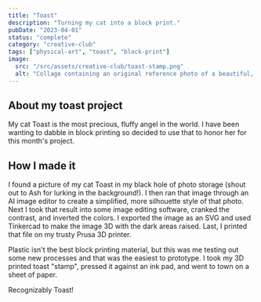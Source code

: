 ```yaml
---
title: "Toast"
description: "Turning my cat into a block print."
pubDate: "2023-04-01"
status: "complete"
category: "creative-club"
tags: ["physical-art", "toast", "block-print"]
image:
  src: "/src/assets/creative-club/toast-stamp.png"
  alt: "Collage containing an original reference photo of a beautiful, fluffy white cat and the process of turning her face into a block print"
---
```


## About my toast project

My cat Toast is the most precious, fluffy angel in the world. I have been wanting to dabble in block printing so decided to use that to honor her for this month's project.

## How I made it

I found a picture of my cat Toast in my black hole of photo storage (shout out to Ash for lurking in the background!). I then ran that image through an AI image editor to create a simplified, more silhouette style of that photo. Next I took that result into some image editing software, cranked the contrast, and inverted the colors. I exported the image as an SVG and used Tinkercad to make the image 3D with the dark areas raised. Last, I printed that file on my trusty Prusa 3D printer.

Plastic isn't the best block printing material, but this was me testing out some new processes and that was the easiest to prototype. I took my 3D printed toast "stamp", pressed it against an ink pad, and went to town on a sheet of paper.

Recognizably Toast!
